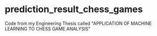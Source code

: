 # prediction_result_chess_games
Code from my Engineering Thesis called "APPLICATION OF MACHINE LEARNING TO CHESS GAME ANALYSIS"
